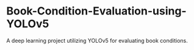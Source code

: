 # Book-Condition-Evaluation-using-YOLOv5
A deep learning project utilizing YOLOv5 for evaluating book conditions.
